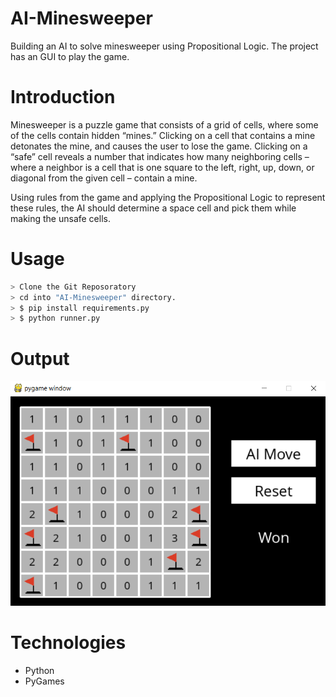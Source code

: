 # AI-Minesweeper
Building an AI to solve minesweeper using Propositional Logic. The project has an GUI to play the game.

# Introduction
Minesweeper is a puzzle game that consists of a grid of cells, where some of the cells contain hidden “mines.” Clicking on a cell that contains a mine detonates the mine, and causes the user to lose the game. Clicking on a “safe” cell reveals a number that indicates how many neighboring cells – where a neighbor is a cell that is one square to the left, right, up, down, or diagonal from the given cell – contain a mine.

Using rules from the game and applying the Propositional Logic to represent these rules, the AI should determine a space cell and pick them while making the unsafe cells.

# Usage
``` bash
> Clone the Git Reposoratory
> cd into "AI-Minesweeper" directory.
> $ pip install requirements.py
> $ python runner.py
```

# Output
![Minesweeper-Output](https://github.com/AbdulMutakabbir/AI-Minesweeper/blob/main/Output.png)

# Technologies
* Python
* PyGames
